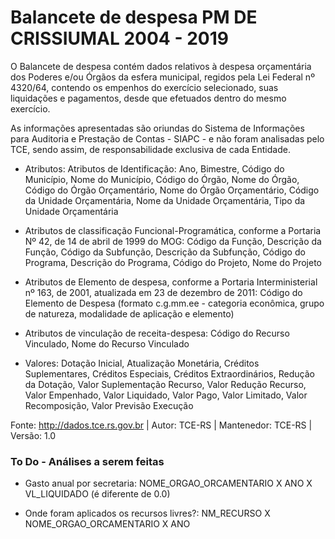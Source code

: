# Balancete de despesa PM DE CRISSIUMAL 2004 - 2019


O Balancete de despesa contém dados relativos à despesa orçamentária dos Poderes e/ou Órgãos da esfera municipal, regidos pela Lei Federal nº 4320/64, contendo os empenhos do exercício selecionado, suas liquidações e pagamentos, desde que efetuados dentro do mesmo exercício.

As informações apresentadas são oriundas do Sistema de Informações para Auditoria e Prestação de Contas - SIAPC - e não foram analisadas pelo TCE, sendo assim, de responsabilidade exclusiva de cada Entidade.

- Atributos:
Atributos de Identificação: Ano, Bimestre, Código do Município, Nome do Município, Código do Órgão, Nome do Órgão, Código do Órgão Orçamentário, Nome do Órgão Orçamentário, Código da Unidade Orçamentária, Nome da Unidade Orçamentária, Tipo da Unidade Orçamentária

- Atributos de classificação Funcional-Programática, conforme a Portaria Nº 42, de 14 de abril de 1999 do MOG: Código da Função, Descrição da Função, Código da Subfunção, Descrição da Subfunção, Código do Programa, Descrição do Programa, Código do Projeto, Nome do Projeto

- Atributos de Elemento de despesa, conforme a Portaria Interministerial nº 163, de 2001, atualizada em 23 de dezembro de 2011: Código do Elemento de Despesa (formato c.g.mm.ee - categoria econômica, grupo de natureza, modalidade de aplicação e elemento)

- Atributos de vinculação de receita-despesa: Código do Recurso Vinculado, Nome do Recurso Vinculado

- Valores: Dotação Inicial, Atualização Monetária, Créditos Suplementares, Créditos Especiais, Créditos Extraordinários, Redução da Dotação, Valor Suplementação Recurso, Valor Redução Recurso, Valor Empenhado, Valor Liquidado, Valor Pago, Valor Limitado, Valor Recomposição, Valor Previsão Execução



Fonte:	http://dados.tce.rs.gov.br | Autor:	TCE-RS | Mantenedor:	TCE-RS | Versão:	1.0

### To Do - Análises a serem feitas

- Gasto anual por secretaria: NOME_ORGAO_ORCAMENTARIO X ANO X VL_LIQUIDADO (é diferente de 0.0)

- Onde foram aplicados os recursos livres?: NM_RECURSO X NOME_ORGAO_ORCAMENTARIO X ANO